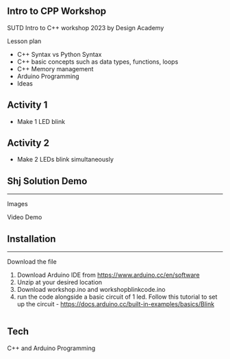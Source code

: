 ## Intro to CPP Workshop 

SUTD Intro to C++ workshop 2023 by Design Academy

Lesson plan
- C++ Syntax vs Python Syntax
- C++ basic concepts such as data types, functions, loops
- C++ Memory management 
- Arduino Programming
- Ideas  

## Activity 1

- Make 1 LED blink


## Activity 2 

- Make 2 LEDs blink simultaneously


## Shj Solution Demo
----

Images


Video Demo


## Installation
---

Download the file
1. Download Arduino IDE from https://www.arduino.cc/en/software
2. Unzip at your desired location
3. Download workshop.ino and workshopblinkcode.ino
4. run the code alongside a basic circuit of 1 led. Follow this tutorial to set up the circuit - https://docs.arduino.cc/built-in-examples/basics/Blink

```sh


```



## Tech
C++ and Arduino Programming





